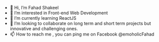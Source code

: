 - 👋 Hi, I’m Fahad Shakeel
- 👀 I’m interested in Front-end Web Development
- 🌱 I’m currently learning ReactJS
- 💞️ I’m looking to collaborate on long term and short term projects but innovative and challenging ones.
- 📫 How to reach me , you can ping me on Facebook @emoholicFahad

<!---
1FahadShakeel/1FahadShakeel is a ✨ special ✨ repository because its `README.md` (this file) appears on your GitHub profile.
You can click the Preview link to take a look at your changes.
--->
